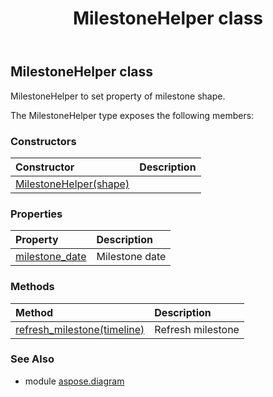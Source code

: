 ﻿---
title: MilestoneHelper class
second_title: Aspose.Diagram for Python via .NET API References
description: 
type: docs
weight: 1420
url: /python-net/aspose.diagram/milestonehelper/
is_root: false
---

## MilestoneHelper class

MilestoneHelper to set property of milestone shape.



The MilestoneHelper type exposes the following members:

### Constructors
| Constructor | Description |
| :- | :- |
| [MilestoneHelper(shape)](/diagram/python-net/aspose.diagram/milestonehelper/__init__/#Shape) |  |


### Properties
| Property | Description |
| :- | :- |
| [milestone_date](/diagram/python-net/aspose.diagram/milestonehelper/milestone_date) | Milestone date |


### Methods
| Method | Description |
| :- | :- |
| [refresh_milestone(timeline)](/diagram/python-net/aspose.diagram/milestonehelper/refresh_milestone/#Shape) | Refresh milestone |


### See Also

* module [aspose.diagram](../)

